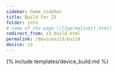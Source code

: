 ```yaml
---
sidebar: home_sidebar
title: Build for Z3
folder: info
# name of the page (/{{permalink}}.html)
redirect_from: z3_build.html
permalink: /devices/z3/build
device: z3
---
```

{% include templates/device_build.md %}
